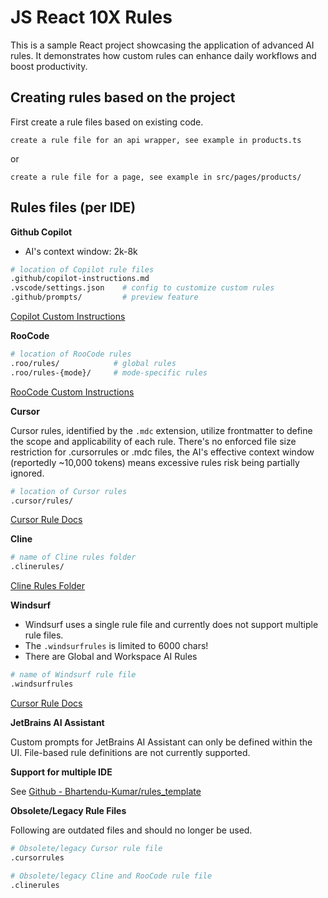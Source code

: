 # JS React 10X Rules

This is a sample React project showcasing the application of advanced AI rules. 
It demonstrates how custom rules can enhance daily workflows and boost productivity.

## Creating rules based on the project

First create a rule files based on existing code.

```prompt
create a rule file for an api wrapper, see example in products.ts
```

or 

```prompt
create a rule file for a page, see example in src/pages/products/
```



## Rules files (per IDE)

**Github Copilot**

- AI's context window: 2k-8k

```bash
# location of Copilot rule files
.github/copilot-instructions.md
.vscode/settings.json    # config to customize custom rules
.github/prompts/         # preview feature
```

[Copilot Custom Instructions](https://docs.github.com/en/copilot/customizing-copilot/adding-repository-custom-instructions-for-github-copilot)

**RooCode**

```bash
# location of RooCode rules
.roo/rules/            # global rules
.roo/rules-{mode}/     # mode-specific rules
```

[RooCode Custom Instructions](https://docs.roocode.com/features/custom-instructions)

**Cursor**

Cursor rules, identified by the `.mdc` extension, utilize frontmatter to define the scope and applicability of each rule.
There's no enforced file size restriction for .cursorrules or .mdc files, the AI's effective context window (reportedly ~10,000 tokens) means excessive rules risk being partially ignored.

```bash
# location of Cursor rules
.cursor/rules/
```

[Cursor Rule Docs](https://docs.cursor.com/context/rules)

**Cline**

```bash
# name of Cline rules folder
.clinerules/
```

[Cline Rules Folder](https://docs.cline.bot/improving-your-prompting-skills/prompting#clinerules-folder-system)

**Windsurf**

- Windsurf uses a single rule file and currently does not support multiple rule files.
- The `.windsurfrules` is limited to 6000 chars! 
- There are Global and Workspace AI Rules

```bash
# name of Windsurf rule file
.windsurfrules
```

[Cursor Rule Docs](https://docs.cursor.com/context/rules)

**JetBrains AI Assistant**

Custom prompts for JetBrains AI Assistant can only be defined within the UI. File-based rule definitions are not currently supported.

**Support for multiple IDE**

See [Github - Bhartendu-Kumar/rules_template](https://github.com/Bhartendu-Kumar/rules_template)

**Obsolete/Legacy Rule Files**

Following are outdated files and should no longer be used. 

```bash
# Obsolete/legacy Cursor rule file
.cursorrules

# Obsolete/legacy Cline and RooCode rule file
.clinerules
```